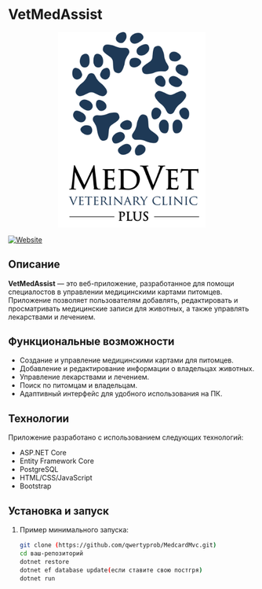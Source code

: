 # VetMedAssist

<p align="center">
  <img src="Medcard.Client/wwwroot/img/big-logo.png" alt="VetMedAssist Logo" width="300"/>
</p>

[![Website](https://medvetplus.onrender.com/)](https://medvetplus.onrender.com/)


## Описание

**VetMedAssist** — это веб-приложение, разработанное для помощи специалостов в управлении медицинскими картами питомцев. Приложение позволяет пользователям добавлять, редактировать и просматривать медицинские записи для животных, а также управлять лекарствами и лечением.

## Функциональные возможности

- Создание и управление медицинскими картами для питомцев.
- Добавление и редактирование информации о владельцах животных.
- Управление лекарствами и лечением.
- Поиск по питомцам и владельцам.
- Адаптивный интерфейс для удобного использования на ПК.

## Технологии

Приложение разработано с использованием следующих технологий:

- ASP.NET Core
- Entity Framework Core
- PostgreSQL
- HTML/CSS/JavaScript
- Bootstrap

## Установка и запуск

1. Пример минимального запуска:

   ```bash
   git clone (https://github.com/qwertyprob/MedcardMvc.git)
   cd ваш-репозиторий
   dotnet restore
   dotnet ef database update(если ставите свою постгря)
   dotnet run


